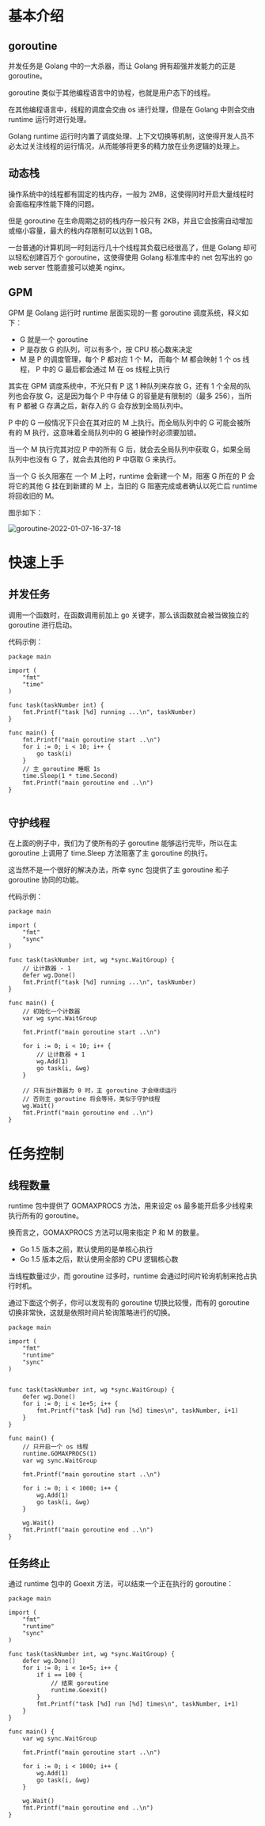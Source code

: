 # 基本介绍

## goroutine

并发任务是 Golang 中的一大杀器，而让 Golang 拥有超强并发能力的正是 goroutine。

goroutine 类似于其他编程语言中的协程，也就是用户态下的线程。

在其他编程语言中，线程的调度会交由 os 进行处理，但是在 Golang 中则会交由 runtime 运行时进行处理。

Golang runtime 运行时内置了调度处理、上下文切换等机制，这使得开发人员不必太过关注线程的运行情况，从而能够将更多的精力放在业务逻辑的处理上。

## 动态栈

操作系统中的线程都有固定的栈内存，一般为 2MB，这使得同时开启大量线程时会面临程序性能下降的问题。

但是 goroutine 在生命周期之初的栈内存一般只有 2KB，并且它会按需自动增加或缩小容量，最大的栈内存限制可以达到 1 GB。

一台普通的计算机同一时刻运行几十个线程其负载已经很高了，但是 Golang 却可以轻松创建百万个 goroutine，这使得使用 Golang 标准库中的 net 包写出的 go web server 性能直接可以媲美 nginx。

## GPM

GPM 是 Golang 运行时 runtime 层面实现的一套 goroutine 调度系统，释义如下：

- G 就是一个 goroutine
- P 是存放 G 的队列，可以有多个，按 CPU 核心数来决定
- M 是 P 的调度管理，每个 P 都对应 1 个 M， 而每个 M 都会映射 1 个 os 线程， P 中的 G 最后都会通过 M 在 os 线程上执行

其实在 GPM 调度系统中，不光只有 P 这 1 种队列来存放 G，还有 1 个全局的队列也会存放 G，这是因为每个 P 中存储 G 的容量是有限制的（最多 256），当所有 P 都被 G 存满之后，新存入的 G 会存放到全局队列中。

P 中的 G 一般情况下只会在其对应的 M 上执行。而全局队列中的 G 可能会被所有的 M 执行，这意味着全局队列中的 G 被操作时必须要加锁。

当一个 M 执行完其对应 P 中的所有 G 后，就会去全局队列中获取 G，如果全局队列中也没有 G 了，就会去其他的 P 中窃取 G 来执行。

当一个 G 长久阻塞在 一个 M 上时，runtime 会新建一个 M，阻塞 G 所在的 P 会将它的其他 G 挂在到新建的 M 上，当旧的 G 阻塞完成或者确认以死亡后 runtime 将回收旧的 M。

图示如下：

![goroutine-2022-01-07-16-37-18](https://images-1302522496.cos.ap-nanjing.myqcloud.com/img/goroutine-2022-01-07-16-37-18.png)

# 快速上手

## 并发任务

调用一个函数时，在函数调用前加上 go 关键字，那么该函数就会被当做独立的 goroutine 进行启动。

代码示例：

```
package main

import (
	"fmt"
	"time"
)

func task(taskNumber int) {
	fmt.Printf("task [%d] running ...\n", taskNumber)
}

func main() {
	fmt.Printf("main goroutine start ..\n")
	for i := 0; i < 10; i++ {
		go task(i)
	}
	// 主 goroutine 睡眠 1s
	time.Sleep(1 * time.Second)
	fmt.Printf("main goroutine end ..\n")
}


```

## 守护线程

在上面的例子中，我们为了使所有的子 goroutine 能够运行完毕，所以在主 goroutine 上调用了 time.Sleep 方法阻塞了主 goroutine 的执行。

这当然不是一个很好的解决办法，所幸 sync 包提供了主 goroutine 和子 goroutine 协同的功能。

代码示例：

```
package main

import (
	"fmt"
	"sync"
)

func task(taskNumber int, wg *sync.WaitGroup) {
	// 让计数器 - 1
	defer wg.Done()
	fmt.Printf("task [%d] running ...\n", taskNumber)
}

func main() {
	// 初始化一个计数器
	var wg sync.WaitGroup

	fmt.Printf("main goroutine start ..\n")

	for i := 0; i < 10; i++ {
		// 让计数器 + 1
		wg.Add(1)
		go task(i, &wg)
	}

	// 只有当计数器为 0 时，主 goroutine 才会继续运行
	// 否则主 goroutine 将会等待，类似于守护线程
	wg.Wait()
	fmt.Printf("main goroutine end ..\n")
}
```

# 任务控制

## 线程数量

runtime 包中提供了 GOMAXPROCS 方法，用来设定 os 最多能开启多少线程来执行所有的 goroutine。

换而言之，GOMAXPROCS 方法可以用来指定 P 和 M 的数量。

- Go 1.5 版本之前，默认使用的是单核心执行
- Go 1.5 版本之后，默认使用全部的 CPU 逻辑核心数

当线程数量过少，而 goroutine 过多时，runtime 会通过时间片轮询机制来抢占执行时机。

通过下面这个例子，你可以发现有的 goroutine 切换比较慢，而有的 goroutine 切换非常快，这就是依照时间片轮询策略进行的切换。

```
package main

import (
	"fmt"
	"runtime"
	"sync"
)


func task(taskNumber int, wg *sync.WaitGroup) {
	defer wg.Done()
	for i := 0; i < 1e+5; i++ {
		fmt.Printf("task [%d] run [%d] times\n", taskNumber, i+1)
	}
}

func main() {
	// 只开启一个 os 线程
	runtime.GOMAXPROCS(1)
	var wg sync.WaitGroup

	fmt.Printf("main goroutine start ..\n")

	for i := 0; i < 1000; i++ {
		wg.Add(1)
		go task(i, &wg)
	}

	wg.Wait()
	fmt.Printf("main goroutine end ..\n")
}
```

## 任务终止

通过 runtime 包中的 Goexit 方法，可以结束一个正在执行的 goroutine：

```
package main

import (
	"fmt"
	"runtime"
	"sync"
)

func task(taskNumber int, wg *sync.WaitGroup) {
	defer wg.Done()
	for i := 0; i < 1e+5; i++ {
		if i == 100 {
			// 结束 goroutine
			runtime.Goexit()
		}
		fmt.Printf("task [%d] run [%d] times\n", taskNumber, i+1)
	}
}

func main() {
	var wg sync.WaitGroup

	fmt.Printf("main goroutine start ..\n")

	for i := 0; i < 1000; i++ {
		wg.Add(1)
		go task(i, &wg)
	}

	wg.Wait()
	fmt.Printf("main goroutine end ..\n")
}
```
